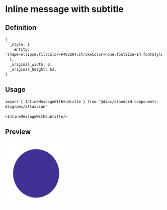 # Inline message with subtitle

## Definition

```
{
  _style: { 
    entity: 'shape=ellipse;fillColor=#403294;strokeColor=none;fontSize=14;fontStyle=1;align=center;fontColor=#ffffff;sketch=0;',
  },
  _original_width: 0,
  _original_height: 63,
}
```

## Usage

```
import { InlineMessageWithSubtitle } from '@diac/standard-components-diagrams/atlassian'

<InlineMessageWithSubtitle/>
```

## Preview

<img src="./inline-message-with-subtitle.png" width="200"/>
